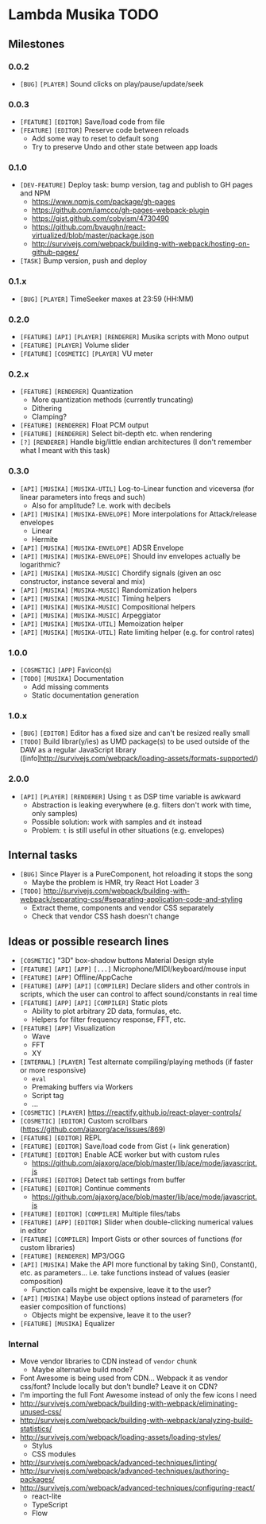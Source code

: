 # Lambda Musika TODO

## Milestones

### 0.0.2

- `[BUG]` `[PLAYER]` Sound clicks on play/pause/update/seek

### 0.0.3

- `[FEATURE]` `[EDITOR]` Save/load code from file
- `[FEATURE]` `[EDITOR]` Preserve code between reloads
  - Add some way to reset to default song
  - Try to preserve Undo and other state between app loads

### 0.1.0

- `[DEV-FEATURE]` Deploy task: bump version, tag and publish to GH pages and NPM
  - https://www.npmjs.com/package/gh-pages
  - https://github.com/iamcco/gh-pages-webpack-plugin
  - https://gist.github.com/cobyism/4730490
  - https://github.com/bvaughn/react-virtualized/blob/master/package.json
  - http://survivejs.com/webpack/building-with-webpack/hosting-on-github-pages/
- `[TASK]` Bump version, push and deploy

### 0.1.x

- `[BUG]` `[PLAYER]` TimeSeeker maxes at 23:59 (HH:MM)

### 0.2.0

- `[FEATURE]` `[API]` `[PLAYER]` `[RENDERER]` Musika scripts with Mono output
- `[FEATURE]` `[PLAYER]` Volume slider
- `[FEATURE]` `[COSMETIC]` `[PLAYER]` VU meter

### 0.2.x

- `[FEATURE]` `[RENDERER]` Quantization
  - More quantization methods (currently truncating)
  - Dithering
  - Clamping?
- `[FEATURE]` `[RENDERER]` Float PCM output
- `[FEATURE]` `[RENDERER]` Select bit-depth etc. when rendering
- `[?]` `[RENDERER]` Handle big/little endian architectures (I don't remember
  what I meant with this task)

### 0.3.0

- `[API]` `[MUSIKA]` `[MUSIKA-UTIL]` Log-to-Linear function and viceversa (for
  linear parameters into freqs and such)
  - Also for amplitude? I.e. work with decibels
- `[API]` `[MUSIKA]` `[MUSIKA-ENVELOPE]` More interpolations for Attack/release
  envelopes
  - Linear
  - Hermite
- `[API]` `[MUSIKA]` `[MUSIKA-ENVELOPE]` ADSR Envelope
- `[API]` `[MUSIKA]` `[MUSIKA-ENVELOPE]` Should inv envelopes actually be
  logarithmic?
- `[API]` `[MUSIKA]` `[MUSIKA-MUSIC]` Chordify signals (given an osc constructor,
  instance several and mix)
- `[API]` `[MUSIKA]` `[MUSIKA-MUSIC]` Randomization helpers
- `[API]` `[MUSIKA]` `[MUSIKA-MUSIC]` Timing helpers
- `[API]` `[MUSIKA]` `[MUSIKA-MUSIC]` Compositional helpers
- `[API]` `[MUSIKA]` `[MUSIKA-MUSIC]` Arpeggiator
- `[API]` `[MUSIKA]` `[MUSIKA-UTIL]` Memoization helper
- `[API]` `[MUSIKA]` `[MUSIKA-UTIL]` Rate limiting helper (e.g. for control rates)

### 1.0.0

- `[COSMETIC]` `[APP]` Favicon(s)
- `[TODO]` `[MUSIKA]` Documentation
  - Add missing comments
  - Static documentation generation

### 1.0.x

- `[BUG]` `[EDITOR]` Editor has a fixed size and can't be resized really small
- `[TODO]` Build librar(y/ies) as UMD package(s) to be used outside of the DAW
    as a regular JavaScript library ([info]http://survivejs.com/webpack/loading-assets/formats-supported/)

### 2.0.0

- `[API]` `[PLAYER]` `[RENDERER]` Using `t` as DSP time variable is awkward
  - Abstraction is leaking everywhere (e.g. filters don't work with time, only
    samples)
  - Possible solution: work with samples and `dt` instead
  - Problem: `t` is still useful in other situations (e.g. envelopes)


## Internal tasks

- `[BUG]` Since Player is a PureComponent, hot reloading it stops the song
  - Maybe the problem is HMR, try React Hot Loader 3
- `[TODO]` http://survivejs.com/webpack/building-with-webpack/separating-css/#separating-application-code-and-styling
  - Extract theme, components and vendor CSS separately
  - Check that vendor CSS hash doesn't change


## Ideas or possible research lines

- `[COSMETIC]` "3D" box-shadow buttons Material Design style
- `[FEATURE]` `[API]` `[APP]` `[...]` Microphone/MIDI/keyboard/mouse input
- `[FEATURE]` `[APP]` Offline/AppCache
- `[FEATURE]` `[APP]` `[API]` `[COMPILER]` Declare sliders and other controls in
  scripts, which the user can control to affect sound/constants in real time
- `[FEATURE]` `[APP]` `[API]` `[COMPILER]` Static plots
  - Ability to plot arbitrary 2D data, formulas, etc.
  - Helpers for filter frequency response, FFT, etc.
- `[FEATURE]` `[APP]` Visualization
  - Wave
  - FFT
  - XY
- `[INTERNAL]` `[PLAYER]` Test alternate compiling/playing methods (if faster or
  more responsive)
  - `eval`
  - Premaking buffers via Workers
  - Script tag
  - ...
- `[COSMETIC]` `[PLAYER]` https://reactify.github.io/react-player-controls/
- `[COSMETIC]` `[EDITOR]` Custom scrollbars (https://github.com/ajaxorg/ace/issues/869)
- `[FEATURE]` `[EDITOR]` REPL
- `[FEATURE]` `[EDITOR]` Save/load code from Gist (+ link generation)
- `[FEATURE]` `[EDITOR]` Enable ACE worker but with custom rules
  - https://github.com/ajaxorg/ace/blob/master/lib/ace/mode/javascript.js
- `[FEATURE]` `[EDITOR]` Detect tab settings from buffer
- `[FEATURE]` `[EDITOR]` Continue comments
  - https://github.com/ajaxorg/ace/blob/master/lib/ace/mode/javascript.js
- `[FEATURE]` `[EDITOR]` `[COMPILER]` Multiple files/tabs
- `[FEATURE]` `[APP]` `[EDITOR]` Slider when double-clicking numerical values in editor
- `[FEATURE]` `[COMPILER]` Import Gists or other sources of functions (for custom
  libraries)
- `[FEATURE]` `[RENDERER]` MP3/OGG
- `[API]` `[MUSIKA]` Make the API more functional by taking Sin(), Constant(),
  etc. as parameters... i.e. take functions instead of values (easier composition)
  - Function calls might be expensive, leave it to the user?
- `[API]` `[MUSIKA]` Maybe use object options instead of parameters (for easier
  composition of functions)
  - Objects might be expensive, leave it to the user?
- `[FEATURE]` `[MUSIKA]` Equalizer

### Internal

- Move vendor libraries to CDN instead of `vendor` chunk
  - Maybe alternative build mode?
- Font Awesome is being used from CDN... Webpack it as vendor css/font? Include
  locally but don't bundle? Leave it on CDN?
- I'm importing the full Font Awesome instead of only the few icons I need
- http://survivejs.com/webpack/building-with-webpack/eliminating-unused-css/
- http://survivejs.com/webpack/building-with-webpack/analyzing-build-statistics/
- http://survivejs.com/webpack/loading-assets/loading-styles/
  - Stylus
  - CSS modules
- http://survivejs.com/webpack/advanced-techniques/linting/
- http://survivejs.com/webpack/advanced-techniques/authoring-packages/
- http://survivejs.com/webpack/advanced-techniques/configuring-react/
  - react-lite
  - TypeScript
  - Flow
